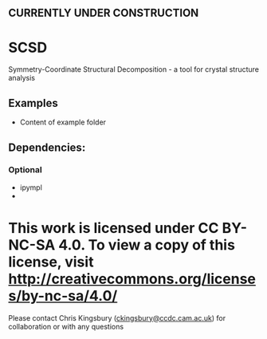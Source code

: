 CURRENTLY UNDER CONSTRUCTION
---
# SCSD
Symmetry-Coordinate Structural Decomposition - a tool for crystal structure analysis

## Examples 

- Content of example folder 

## Dependencies:

### Optional
- ipympl
- 

# This work is licensed under CC BY-NC-SA 4.0. To view a copy of this license, visit http://creativecommons.org/licenses/by-nc-sa/4.0/

Please contact Chris Kingsbury (ckingsbury@ccdc.cam.ac.uk) for collaboration or with any questions
